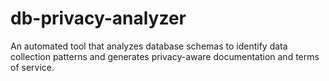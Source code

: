 # db-privacy-analyzer
An automated tool that analyzes database schemas to identify data collection patterns and generates privacy-aware documentation and terms of service.
